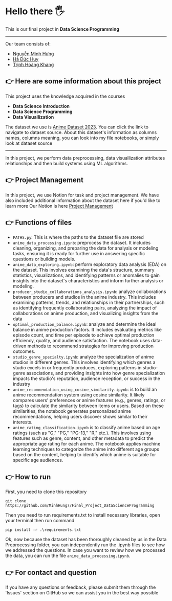 # Hello there 🖐
This is our final project in **Data Science Programming**

---
Our team consists of:
- [Nguyễn Minh Hưng](https://github.com/MinhHung7)
- [Hà Đức Huy](https://github.com/hahuy2004)
- [Trịnh Hoàng Khang](https://github.com/TrinhHoangKhang)

## 👉 Here are some information about this project
This project uses the knowledge acquired in the courses 
- **Data Science Introduction**
- **Data Science Programming**
- **Data Visuallization**

The dataset we use is [Anime Dataset 2023](https://www.kaggle.com/datasets/dbdmobile/myanimelist-dataset). You can click the link to navigate to dataset source.
About this dataset's information as columns names, columns meaning, you can look into my file notebooks, or simply look at dataset source

---
In this project, we perform data preprocessing, data visuallization attributes relationships and then build systems using ML algorithms.
## 👉 Project Management
In this project, we use Notion for task and project management. We have also included additional information about the dataset here if you'd like to learn more
Our Notion is here [Project Management](https://purple-silver-33b.notion.site/Phases-Plan-159e4d6f3fe2807b909ce62c2990aca8)
## 👉 Functions of files
- `PATHS.py`: This is where the paths to the dataset file are stored
- `anime_data_processing.ipynb`: preprocess the dataset. It includes cleaning, organizing, and preparing the data for analysis or modeling tasks, ensuring it is ready for further use in answering specific questions or building models.
- `anime_data_exploring.ipynb`: perform exploratory data analysis (EDA) on the dataset. This involves examining the data's structure, summary statistics, visualizations, and identifying patterns or anomalies to gain insights into the dataset's characteristics and inform further analysis or modeling.
- `producer_studio_collaborations_analysis.ipynb`: analyze collaborations between producers and studios in the anime industry. This includes examining patterns, trends, and relationships in their partnerships, such as identifying frequently collaborating pairs, analyzing the impact of collaborations on anime production, and visualizing insights from the data
- `optimal_production_balance.ipynb`: analyze and determine the ideal balance in anime production factors. It includes evaluating metrics like episode count, and time per episode to achieve optimal production efficiency, quality, and audience satisfaction. The notebook uses data-driven methods to recommend strategies for improving production outcomes.
- `studio_genre_specialty.ipynb`: analyze the specialization of anime studios in different genres. This involves identifying which genres a studio excels in or frequently produces, exploring patterns in studio-genre associations, and providing insights into how genre specialization impacts the studio's reputation, audience reception, or success in the industry
- `anime_recommendation_using_cosine_similarity.ipynb`: is to build an anime recommendation system using cosine similarity. It likely compares users' preferences or anime features (e.g., genres, ratings, or tags) to calculate the similarity between items or users. Based on these similarities, the notebook generates personalized anime recommendations, helping users discover shows similar to their interests.
- `anime_rating_classification.ipynb` is to classify anime based on age ratings (such as "G," "PG," "PG-13," "R," etc.). This involves using features such as genre, content, and other metadata to predict the appropriate age rating for each anime. The notebook applies machine learning techniques to categorize the anime into different age groups based on the content, helping to identify which anime is suitable for specific age audiences.
## 👉 How to run
First, you need to clone this repository
```
git clone https://github.com/MinhHung7/Final_Project_DataScienceProgramming
```
Then you need to run requirements.txt to install necessary libraries, open your terminal then run command
```
pip install -r .\requirements.txt
```
Ok, now because the dataset has been thoroughly cleaned by us in the Data Preprocessing folder, you can independently run the .ipynb files to see how we addressed the questions. In case you want to review how we processed the data, you can run the file `anime_data_processing.ipynb`.
## 👉 For contact and question
If you have any questions or feedback, please submit them through the 'Issues' section on GitHub so we can assist you in the best way possible
